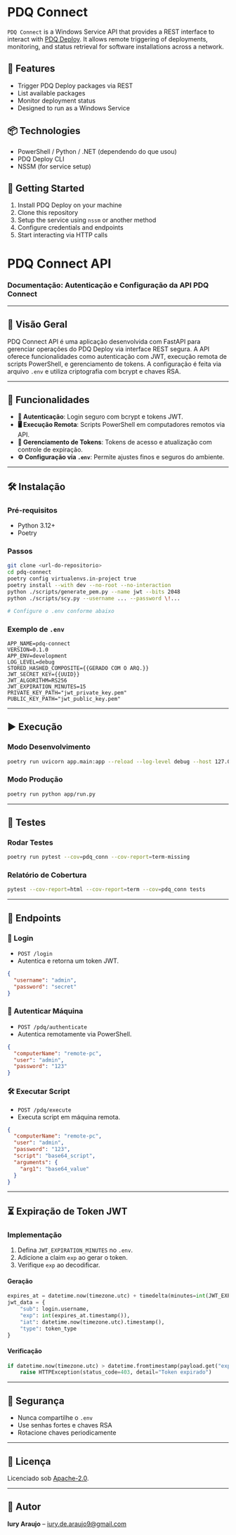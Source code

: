 # PDQ Connect

`PDQ Connect` is a Windows Service API that provides a REST interface to interact with [PDQ Deploy](https://www.pdq.com/pdq-deploy-and-inventory/). It allows remote triggering of deployments, monitoring, and status retrieval for software installations across a network.

## 🔧 Features

- Trigger PDQ Deploy packages via REST
- List available packages
- Monitor deployment status
- Designed to run as a Windows Service

## 📦 Technologies

- PowerShell / Python / .NET (dependendo do que usou)
- PDQ Deploy CLI
- NSSM (for service setup)

## 🚀 Getting Started

1. Install PDQ Deploy on your machine
2. Clone this repository
3. Setup the service using `nssm` or another method
4. Configure credentials and endpoints
5. Start interacting via HTTP calls

# PDQ Connect API

### Documentação: Autenticação e Configuração da API PDQ Connect

---

## 📘 Visão Geral

PDQ Connect API é uma aplicação desenvolvida com FastAPI para gerenciar operações do PDQ Deploy via interface REST segura. A API oferece funcionalidades como autenticação com JWT, execução remota de scripts PowerShell, e gerenciamento de tokens. A configuração é feita via arquivo `.env` e utiliza criptografia com bcrypt e chaves RSA.

---

## 🚀 Funcionalidades

- **🔐 Autenticação**: Login seguro com bcrypt e tokens JWT.
- **🖥️ Execução Remota**: Scripts PowerShell em computadores remotos via API.
- **🔁 Gerenciamento de Tokens**: Tokens de acesso e atualização com controle de expiração.
- **⚙️ Configuração via `.env`**: Permite ajustes finos e seguros do ambiente.

---

## 🛠️ Instalação

### Pré-requisitos

- Python 3.12+
- Poetry

### Passos

```bash
git clone <url-do-repositorio>
cd pdq-connect
poetry config virtualenvs.in-project true
poetry install --with dev --no-root --no-interaction
python ./scripts/generate_pem.py --name jwt --bits 2048
python ./scripts/scy.py --username ... --password \!...

# Configure o .env conforme abaixo
```

### Exemplo de `.env`

```dotenv
APP_NAME=pdq-connect
VERSION=0.1.0
APP_ENV=development
LOG_LEVEL=debug
STORED_HASHED_COMPOSITE={{GERADO COM O ARQ.}}
JWT_SECRET_KEY={{UUID}}
JWT_ALGORITHM=RS256
JWT_EXPIRATION_MINUTES=15
PRIVATE_KEY_PATH="jwt_private_key.pem"
PUBLIC_KEY_PATH="jwt_public_key.pem"
```

---

## ▶️ Execução

### Modo Desenvolvimento

```bash
poetry run uvicorn app.main:app --reload --log-level debug --host 127.0.0.1 --port 8081
```

### Modo Produção

```bash
poetry run python app/run.py
```

---

## 🧪 Testes

### Rodar Testes

```bash
poetry run pytest --cov=pdq_conn --cov-report=term-missing
```

### Relatório de Cobertura

```bash
pytest --cov-report=html --cov-report=term --cov=pdq_conn tests
```

---

## 📡 Endpoints

### 🔑 Login

- `POST /login`
- Autentica e retorna um token JWT.

```json
{
  "username": "admin",
  "password": "secret"
}
```

### 🔐 Autenticar Máquina

- `POST /pdq/authenticate`
- Autentica remotamente via PowerShell.

```json
{
  "computerName": "remote-pc",
  "user": "admin",
  "password": "123"
}
```

### 🛠️ Executar Script

- `POST /pdq/execute`
- Executa script em máquina remota.

```json
{
  "computerName": "remote-pc",
  "user": "admin",
  "password": "123",
  "script": "base64_script",
  "arguments": {
    "arg1": "base64_value"
  }
}
```

---

## ⏳ Expiração de Token JWT

### Implementação

1. Defina `JWT_EXPIRATION_MINUTES` no `.env`.
2. Adicione a claim `exp` ao gerar o token.
3. Verifique `exp` ao decodificar.

#### Geração

```python
expires_at = datetime.now(timezone.utc) + timedelta(minutes=int(JWT_EXPIRATION_MINUTES))
jwt_data = {
    "sub": login.username,
    "exp": int(expires_at.timestamp()),
    "iat": datetime.now(timezone.utc).timestamp(),
    "type": token_type
}
```

#### Verificação

```python
if datetime.now(timezone.utc) > datetime.fromtimestamp(payload.get("exp", 0), timezone.utc):
    raise HTTPException(status_code=403, detail="Token expirado")
```

---

## 🔐 Segurança

- Nunca compartilhe o `.env`
- Use senhas fortes e chaves RSA
- Rotacione chaves periodicamente

---

## 📄 Licença

Licenciado sob [Apache-2.0](LICENSE).

---

## 👤 Autor

**Iury Araujo** – [iury.de.araujo9@gmail.com](mailto:iury.de.araujo9@gmail.com)

